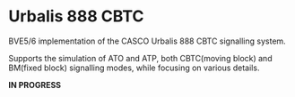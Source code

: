 # Urbalis 888 CBTC
BVE5/6 implementation of the CASCO Urbalis 888 CBTC signalling system.

Supports the simulation of ATO and ATP, both CBTC(moving block) and BM(fixed block) signalling modes, while focusing on various details.  

**IN PROGRESS**
